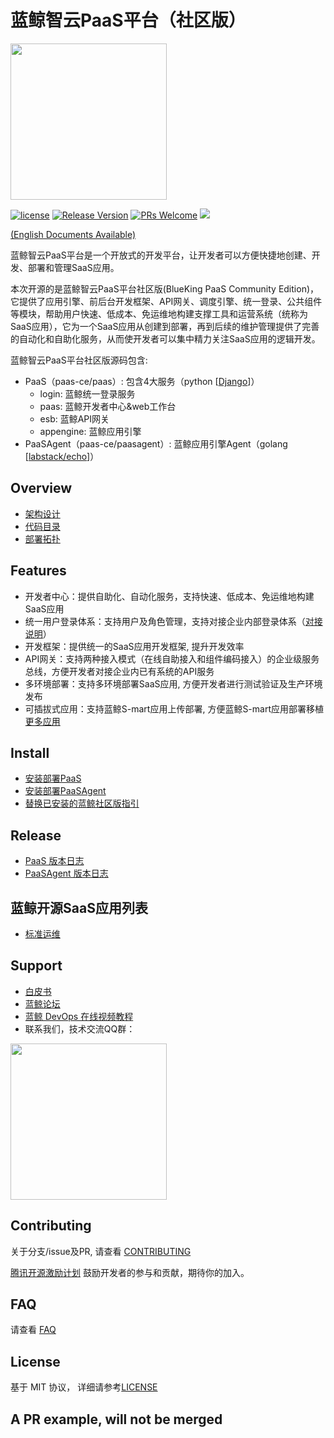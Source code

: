# 蓝鲸智云PaaS平台（社区版）
<img src="docs/resource/img/logo.png" width="250" hegiht="10" align=center />

[![license](https://img.shields.io/badge/license-MIT-blue.svg?style=flat)](https://github.com/Tencent/bk-PaaS/blob/master/LICENSE) [![Release Version](https://img.shields.io/badge/release-3.2.2-blue.svg)](https://github.com/Tencent/bk-PaaS/releases) [![PRs Welcome](https://img.shields.io/badge/PRs-welcome-blue.svg)](https://github.com/Tencent/bk-PaaS/pulls) [![](https://travis-ci.com/Tencent/bk-PaaS.svg?token=ypkHQqxUR3Y3ctuD7qFS&branch=master)](https://travis-ci.com/Tencent/bk-PaaS)



[(English Documents Available)](README_EN.md)

蓝鲸智云PaaS平台是一个开放式的开发平台，让开发者可以方便快捷地创建、开发、部署和管理SaaS应用。

本次开源的是蓝鲸智云PaaS平台社区版(BlueKing PaaS Community Edition)，它提供了应用引擎、前后台开发框架、API网关、调度引擎、统一登录、公共组件等模块，帮助用户快速、低成本、免运维地构建支撑工具和运营系统（统称为SaaS应用），它为一个SaaS应用从创建到部署，再到后续的维护管理提供了完善的自动化和自助化服务，从而使开发者可以集中精力关注SaaS应用的逻辑开发。

蓝鲸智云PaaS平台社区版源码包含:

- PaaS（paas-ce/paas）: 包含4大服务（python [[Django](https://www.djangoproject.com/)]）
    - login: 蓝鲸统一登录服务
    - paas: 蓝鲸开发者中心&web工作台
    - esb: 蓝鲸API网关
    - appengine: 蓝鲸应用引擎
- PaaSAgent（paas-ce/paasagent）: 蓝鲸应用引擎Agent（golang [[labstack/echo](https://github.com/labstack/echo)]）

## Overview

- [架构设计](docs/overview/architecture.md)
- [代码目录](docs/overview/project_codes.md)
- [部署拓扑](docs/overview/project_deploy.md)


## Features

- 开发者中心：提供自助化、自动化服务，支持快速、低成本、免运维地构建SaaS应用
- 统一用户登录体系：支持用户及角色管理，支持对接企业内部登录体系（[对接说明](http://docs.bk.tencent.com/develop_center/enterprise_login/)）
- 开发框架：提供统一的SaaS应用开发框架, 提升开发效率
- API网关：支持两种接入模式（在线自助接入和组件编码接入）的企业级服务总线，方便开发者对接企业内已有系统的API服务
- 多环境部署：支持多环境部署SaaS应用, 方便开发者进行测试验证及生产环境发布
- 可插拔式应用：支持蓝鲸S-mart应用上传部署, 方便蓝鲸S-mart应用部署移植 [更多应用](http://bk.tencent.com/s-mart)

## Install

- [安装部署PaaS](docs/install/ce_paas_install.md)
- [安装部署PaaSAgent](docs/install/ce_paas_agent_install.md)
- [替换已安装的蓝鲸社区版指引](https://docs.bk.tencent.com/bk_osed/replace_paas_with_opensource_version.html#osed)


## Release

- [PaaS 版本日志](paas-ce/paas/release.md)
- [PaaSAgent 版本日志](paas-ce/paasagent/release.md)

## 蓝鲸开源SaaS应用列表

- [标准运维](https://github.com/Tencent/bk-sops)

## Support

- [白皮书](http://docs.bk.tencent.com/product_white_paper/paas/)
- [蓝鲸论坛](https://bk.tencent.com/s-mart/community)
- [蓝鲸 DevOps 在线视频教程](https://cloud.tencent.com/developer/edu/major-100008)
- 联系我们，技术交流QQ群：


<img src="docs/resource/img/bk_qq_group.png" width="250" hegiht="250" align=center />

## Contributing

关于分支/issue及PR, 请查看 [CONTRIBUTING](docs/CONTRIBUTING.md)

[腾讯开源激励计划](https://opensource.tencent.com/contribution) 鼓励开发者的参与和贡献，期待你的加入。

## FAQ

请查看 [FAQ](https://github.com/Tencent/bk-PaaS/wiki/FAQ)

## License

基于 MIT 协议， 详细请参考[LICENSE](LICENSE.txt)


## A PR example, will not be merged
